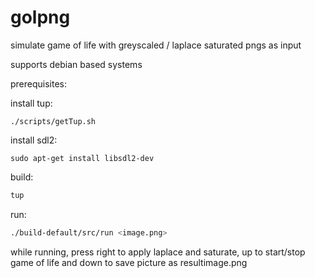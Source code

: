 # golpng
simulate game of life with greyscaled / laplace saturated pngs as input

supports debian based systems

prerequisites:

install tup:
```
./scripts/getTup.sh
```
install sdl2:
```
sudo apt-get install libsdl2-dev
```

build:
```bash
tup
```

run:
```bash
./build-default/src/run <image.png>
```

while running, press right to apply laplace and saturate, up to start/stop game of life and down to save picture as resultimage.png
